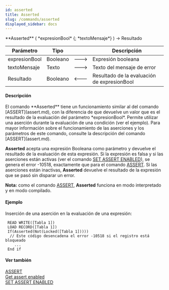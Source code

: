 ```yaml
---
id: asserted
title: Asserted
slug: /commands/asserted
displayed_sidebar: docs
---
```


<!--REF #_command_.Asserted.Syntax-->**Asserted** ( *expresionBool* {; *textoMensaje*} ) -> Resultado<!-- END REF-->
<!--REF #_command_.Asserted.Params-->
| Parámetro | Tipo |  | Descripción |
| --- | --- | --- | --- |
| expresionBool | Booleano | &#x1F852; | Expresión booleana |
| textoMensaje | Texto | &#x1F852; | Texto del mensaje de error |
| Resultado | Booleano | &#x1F850; | Resultado de la evaluación de expresionBool |

<!-- END REF-->

#### Descripción 

<!--REF #_command_.Asserted.Summary-->El comando **Asserted** tiene un funcionamiento similar al del comando [ASSERT](assert.md), con la diferencia de que devuelve un valor que es el resultado de la evaluación del parámetro *expresionBool*.<!-- END REF--> Permite utilizar una aserción durante la evaluación de una condición (ver el ejemplo). Para mayor información sobre el funcionamiento de las aserciones y los parámetros de este comando, consulte la descripción del comando [ASSERT](assert.md).

**Asserted** acepta una expresión Booleana como parámetro y devuelve el resultado de la evaluación de esta expresión. Si la expresión es falsa y si las aserciones están activas (ver el comando [SET ASSERT ENABLED](set-assert-enabled.md)), se genera el error -10518, exactamente que para el comando [ASSERT](assert.md). Si las aserciones están inactivas, **Asserted** devuelve el resultado de la expresión que se pasó sin disparar un error.

**Nota:** como el comando [ASSERT](assert.md), **Asserted** funciona en modo interpretado y en modo compilado. 

#### Ejemplo 

Inserción de una aserción en la evaluación de una expresión:

```4d
 READ WRITE([Tabla 1])
 LOAD RECORD([Tabla 1])
 If(Asserted(Not(Locked([Tabla 1]))))
  // Este código desencadena el error -10518 si el registro está bloqueado
    ...
 End if
```

#### Ver también 

[ASSERT](assert.md)  
[Get assert enabled](get-assert-enabled.md)  
[SET ASSERT ENABLED](set-assert-enabled.md)  